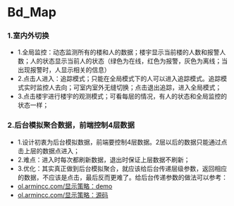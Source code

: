 # Bd_Map 

### 1.室内外切换

* 1.全局监控：动态监测所有的楼和人的数据；楼宇显示当前楼的人数和报警人数；人的状态显示当前人的状态（绿色为在线，红色为报警，灰色为离线；当出现报警时，人显示相关的信息）
* 2.点击人进入：追踪模式；只能在全局模式下的人可以进入追踪模式。追踪模式实时监控人去向；可室内室外无缝切换；点击退出追踪，进入全局模式；
* 3.点击楼宇进行楼宇的观测模式；可看每层的情况，有人的状态和全局监控的状态一样；

### 2.后台模拟聚合数据，前端控制4层数据

* 1.设计初衷为后台模拟数据，前端要控制4层数据。2层以后的数据只能通过点击上层的数据点进入；
* 2.难点：进入时每次都刷新数据，退出时保证上层数据不刷新；
* 3.优化：其实真正做到后台模拟聚合，就应该给后台传递层级参数，返回相应的数据，不应该是点击，最后反而更难了。给后台传递参数的做法可以参考：
* [ol.armincc.com/显示策略：demo](http://ol.armincc.com/modules/nav/index.html)
* [ol.armincc.com/显示策略：源码](https://github.com/zc3hd/demo_Openlayers/tree/master/src_webapp/modules/demo_007_bigData)
